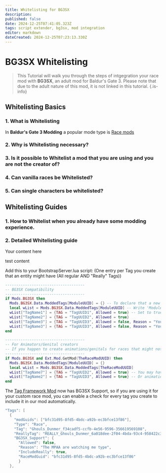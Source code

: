 ```yaml
---
title: Whitelisting for BG3SX
description: 
published: false
date: 2024-12-25T07:41:05.323Z
tags: script extender, bg3sx, mod integration
editor: markdown
dateCreated: 2024-12-25T07:23:13.330Z
---
```


# BG3SX Whitelisting

> This Tutorial will walk you through the steps of intgegration your race mod with **BG3SX**, an adult mod for Baldur's Gate 3.
> Please note that due to the adult nature of this mod, it is not linked in this tutorial.
{.is-info}

## Whitelisting Basics
### 1. What is Whitelisting

In **Baldur's Gate 3 Modding** a popular mode type is [Race mods](https://www.nexusmods.com/baldursgate3/mods/categories/15/)

### 2. Why is Whitelisting necessary?

### 3. Is it possible to Whitelist a mod that you are using and you are not the creator of?

### 4. Can vanilla races be Whitelisted?

### 5. Can single characters be whitelisted?

## Whitelisting Guides

### 1. How to Whitelist when you already have some modding experience.

### 2. Detailed Whitelisting guide

Your content here


test content



Add this to your BootstrapServer.lua script:
(One entry per Tag you create that an entity might have (All regular AND "Really" Tags))

```lua
------------------------------------
-- BG3SX Compatibility
------------------------------------
if Mods.BG3SX then
  Mods.BG3SX.Data.ModdedTags[ModuleUUID] = {} -- To declare that a new entry named after your Mods UUID will be an empty table
  local wList = Mods.BG3SX.Data.ModdedTags[ModuleUUID] -- Write 'ModuleUUID' to automatically fill in your mods UUID
  wList["TagName1"] = {TAG = "TagUUID1", Allowed = true} -- Set to true or false
  wList["TagName2"] = {TAG = "TagUUID2", Allowed = true}
  wList["TagName3"] = {TAG = "TagUUID3", Allowed = false, Reason = "YourMod - No fitting Genitals"} -- Optional reasons merge with regular error message
  wList["TagName3"] = {TAG = "TagUUID3", Allowed = false, Reason = "YourMod - No Animations for Rig"}
end
```

```lua
------------------------------------
-- For Animators/Genital creators
-- If you happen to create animations/genitals for races that might not had some before, you can manually edit race tag entry in our whitelist
------------------------------------
if Mods.BG3SX and Ext.Mod.GetMod(TheRaceModUUID) then
  Mods.BG3SX.Data.ModdedTags[ModuleUUID] = {}
  local wList = Mods.BG3SX.Data.ModdedTags[TheRaceModUUID]
  wList["TagName7"] = {TAG = "TagUUID2", Allowed = true} -- You may have created genitals for them
  wList["TagName2"] = {TAG = "TagUUID3", Allowed = true} -- Or animations
end
```





The [Tag Framework Mod](https://www.nexusmods.com/baldursgate3/mods/6545) now has BG3SX Support, so if you are using it for your custom race mod, you can enable a check for every tag you create to include it in our mod automatically.
```lua
"Tags": [
  {
    "modGuids": ["bfc31d95-8fd5-4bdc-a92b-ec3bfce13f86"],
    "Type": "Race",
    "Tag": "Ghouls_Dunmer_f34cadf5-ccfb-4e56-9596-356619569108",
    "ReallyTag": "REALLY_Ghouls_Dunmer_6a018dee-2f04-4bda-93c4-958422c3ed0a",
    "BG3SX_Support": {
      "Allowed": false,
      "Reason": "The MPAA are watching me type",
      "IncludeReally": true,
      "RaceModGuid": "bfc31d95-8fd5-4bdc-a92b-ec3bfce13f86"
      }
  },
```